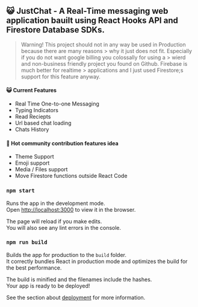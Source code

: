 ## :smiley_cat: JustChat - A Real-Time messaging web application bauilt using React Hooks API and Firestore Database SDKs. 

> Warning! This project should not in any way be used in Production because there are many reasons > why it just does not fit. Especially if you do not want google billing you colossally for using a > wierd and non-business friendly project you found on Github. Firebase is much better for realtime > applications and I just used Firestore;s support for this feature anyway. 


#### :smiley_cat: Current Features

* Real Time One-to-one Messaging
* Typing Indicators
* Read Reciepts
* Url based chat loading
* Chats History

#### :pray: Hot community contribution features idea

* Theme Support
* Emoji support
* Media / Files support
* Move Firestore functions outside React Code 


### `npm start`

Runs the app in the development mode.<br>
Open [http://localhost:3000](http://localhost:3000) to view it in the browser.

The page will reload if you make edits.<br>
You will also see any lint errors in the console.

### `npm run build`

Builds the app for production to the `build` folder.<br>
It correctly bundles React in production mode and optimizes the build for the best performance.

The build is minified and the filenames include the hashes.<br>
Your app is ready to be deployed!

See the section about [deployment](https://facebook.github.io/create-react-app/docs/deployment) for more information.